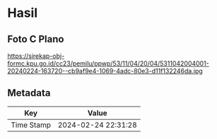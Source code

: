 # Hasil

## Foto C Plano

https://sirekap-obj-formc.kpu.go.id/cc23/pemilu/ppwp/53/11/04/20/04/5311042004001-20240224-163720--cb9af9e4-1069-4adc-80e3-d11f132246da.jpg


## Metadata

| Key        | Value               |
| ---------- | ------------------- |
| Time Stamp | 2024-02-24 22:31:28 |



